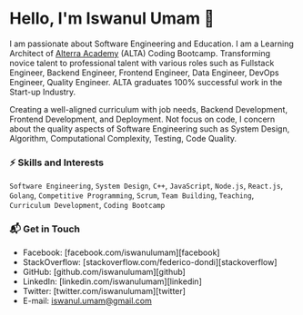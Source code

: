 # Hello, I'm Iswanul Umam 👋

I am passionate about Software Engineering and Education. I am a Learning Architect of [Alterra Academy](https://www.linkedin.com/school/alterraacademy/) (ALTA) Coding Bootcamp. Transforming novice talent to professional talent with various roles such as Fullstack Engineer, Backend Engineer, Frontend Engineer, Data Engineer, DevOps Engineer, Quality Engineer. ALTA graduates 100% successful work in the Start-up Industry.

Creating a well-aligned curriculum with job needs, Backend Development, Frontend Development, and Deployment. Not focus on code, I concern about the quality aspects of Software Engineering such as System Design, Algorithm, Computational Complexity, Testing, Code Quality.

### ⚡️ Skills and Interests
`Software Engineering`, `System Design`, `C++`, `JavaScript`, `Node.js`, `React.js`, `Golang`, `Competitive Programming`, `Scrum`, `Team Building`, `Teaching`, `Curriculum Development`, `Coding Bootcamp`

### 📬 Get in Touch

- Facebook: [facebook.com/iswanulumam][facebook]
- StackOverflow: [stackoverflow.com/federico-dondi][stackoverflow]
- GitHub: [github.com/iswanulumam][github]
- LinkedIn: [linkedin.com/iswanulumam][linkedin]
- Twitter: [twitter.com/iswanulumam][twitter]
- E-mail: iswanul.umam@gmail.com
